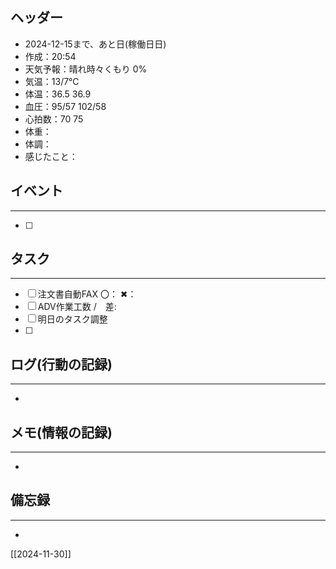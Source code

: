 ## ヘッダー
- 2024-12-15まで、あと日(稼働日日)
- 作成：20:54
- 天気予報：晴れ時々くもり 0%
- 気温：13/7℃
- 体温：36.5 36.9
- 血圧：95/57 102/58
- 心拍数：70 75
- 体重：
- 体調：
- 感じたこと：

## イベント
***
- [ ] 

## タスク
***
- [ ] 注文書自動FAX 〇： ✖：
- [ ] ADV作業工数 /　差:
- [ ] 明日のタスク調整
- [ ] 

## ログ(行動の記録)
***
- 

## メモ(情報の記録)
***
- 

## 備忘録
***
- 


[[2024-11-30]]


